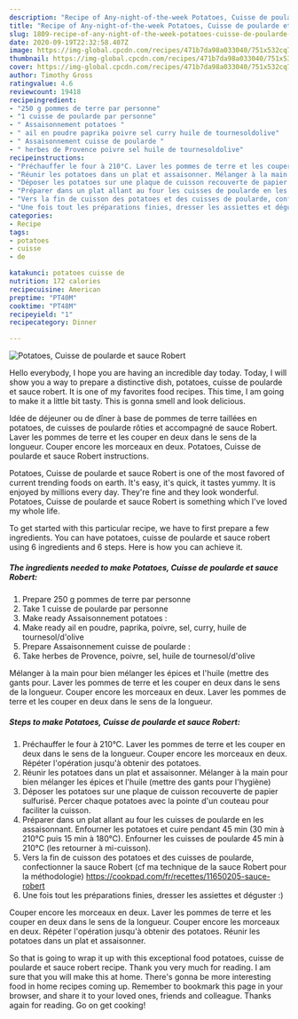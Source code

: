 ```yaml
---
description: "Recipe of Any-night-of-the-week Potatoes, Cuisse de poularde et sauce Robert"
title: "Recipe of Any-night-of-the-week Potatoes, Cuisse de poularde et sauce Robert"
slug: 1809-recipe-of-any-night-of-the-week-potatoes-cuisse-de-poularde-et-sauce-robert
date: 2020-09-19T22:32:58.407Z
image: https://img-global.cpcdn.com/recipes/471b7da98a033040/751x532cq70/potatoes-cuisse-de-poularde-et-sauce-robert-photo-principale-de-la-recette.jpg
thumbnail: https://img-global.cpcdn.com/recipes/471b7da98a033040/751x532cq70/potatoes-cuisse-de-poularde-et-sauce-robert-photo-principale-de-la-recette.jpg
cover: https://img-global.cpcdn.com/recipes/471b7da98a033040/751x532cq70/potatoes-cuisse-de-poularde-et-sauce-robert-photo-principale-de-la-recette.jpg
author: Timothy Gross
ratingvalue: 4.6
reviewcount: 19418
recipeingredient:
- "250 g pommes de terre par personne"
- "1 cuisse de poularde par personne"
- " Assaisonnement potatoes "
- " ail en poudre paprika poivre sel curry huile de tournesoldolive"
- " Assaisonnement cuisse de poularde "
- " herbes de Provence poivre sel huile de tournesoldolive"
recipeinstructions:
- "Préchauffer le four à 210°C. Laver les pommes de terre et les couper en deux dans le sens de la longueur. Couper encore les morceaux en deux. Répéter l&#39;opération jusqu&#39;à obtenir des potatoes."
- "Réunir les potatoes dans un plat et assaisonner. Mélanger à la main pour bien mélanger les épices et l&#39;huile (mettre des gants pour l&#39;hygiène)"
- "Déposer les potatoes sur une plaque de cuisson recouverte de papier sulfurisé. Percer chaque potatoes avec la pointe d&#39;un couteau pour faciliter la cuisson."
- "Préparer dans un plat allant au four les cuisses de poularde en les assaisonnant. Enfourner les potatoes et cuire pendant 45 min (30 min à 210°C puis 15 min à 180°C). Enfourner les cuisses de poularde 45 min à 210°C (les retourner à mi-cuisson)."
- "Vers la fin de cuisson des potatoes et des cuisses de poularde, confectionner la sauce Robert (cf ma technique de la sauce Robert pour la méthodologie) https://cookpad.com/fr/recettes/11650205-sauce-robert"
- "Une fois tout les préparations finies, dresser les assiettes et déguster :)"
categories:
- Recipe
tags:
- potatoes
- cuisse
- de

katakunci: potatoes cuisse de 
nutrition: 172 calories
recipecuisine: American
preptime: "PT40M"
cooktime: "PT48M"
recipeyield: "1"
recipecategory: Dinner

---
```



![Potatoes, Cuisse de poularde et sauce Robert](https://img-global.cpcdn.com/recipes/471b7da98a033040/751x532cq70/potatoes-cuisse-de-poularde-et-sauce-robert-photo-principale-de-la-recette.jpg)

Hello everybody, I hope you are having an incredible day today. Today, I will show you a way to prepare a distinctive dish, potatoes, cuisse de poularde et sauce robert. It is one of my favorites food recipes. This time, I am going to make it a little bit tasty. This is gonna smell and look delicious.

Idée de déjeuner ou de dîner à base de pommes de terre taillées en potatoes, de cuisses de poularde rôties et accompagné de sauce Robert. Laver les pommes de terre et les couper en deux dans le sens de la longueur. Couper encore les morceaux en deux. Potatoes, Cuisse de poularde et sauce Robert instructions.

Potatoes, Cuisse de poularde et sauce Robert is one of the most favored of current trending foods on earth. It's easy, it's quick, it tastes yummy. It is enjoyed by millions every day. They're fine and they look wonderful. Potatoes, Cuisse de poularde et sauce Robert is something which I've loved my whole life.


To get started with this particular recipe, we have to first prepare a few ingredients. You can have potatoes, cuisse de poularde et sauce robert using 6 ingredients and 6 steps. Here is how you can achieve it.

<!--inarticleads1-->

##### The ingredients needed to make Potatoes, Cuisse de poularde et sauce Robert:

1. Prepare 250 g pommes de terre par personne
1. Take 1 cuisse de poularde par personne
1. Make ready  Assaisonnement potatoes :
1. Make ready  ail en poudre, paprika, poivre, sel, curry, huile de tournesol/d&#39;olive
1. Prepare  Assaisonnement cuisse de poularde :
1. Take  herbes de Provence, poivre, sel, huile de tournesol/d&#39;olive


Mélanger à la main pour bien mélanger les épices et l&#39;huile (mettre des gants pour. Laver les pommes de terre et les couper en deux dans le sens de la longueur. Couper encore les morceaux en deux. Laver les pommes de terre et les couper en deux dans le sens de la longueur. 

<!--inarticleads2-->

##### Steps to make Potatoes, Cuisse de poularde et sauce Robert:

1. Préchauffer le four à 210°C. Laver les pommes de terre et les couper en deux dans le sens de la longueur. Couper encore les morceaux en deux. Répéter l&#39;opération jusqu&#39;à obtenir des potatoes.
1. Réunir les potatoes dans un plat et assaisonner. Mélanger à la main pour bien mélanger les épices et l&#39;huile (mettre des gants pour l&#39;hygiène)
1. Déposer les potatoes sur une plaque de cuisson recouverte de papier sulfurisé. Percer chaque potatoes avec la pointe d&#39;un couteau pour faciliter la cuisson.
1. Préparer dans un plat allant au four les cuisses de poularde en les assaisonnant. Enfourner les potatoes et cuire pendant 45 min (30 min à 210°C puis 15 min à 180°C). Enfourner les cuisses de poularde 45 min à 210°C (les retourner à mi-cuisson).
1. Vers la fin de cuisson des potatoes et des cuisses de poularde, confectionner la sauce Robert (cf ma technique de la sauce Robert pour la méthodologie) https://cookpad.com/fr/recettes/11650205-sauce-robert
1. Une fois tout les préparations finies, dresser les assiettes et déguster :)


Couper encore les morceaux en deux. Laver les pommes de terre et les couper en deux dans le sens de la longueur. Couper encore les morceaux en deux. Répéter l&#39;opération jusqu&#39;à obtenir des potatoes. Réunir les potatoes dans un plat et assaisonner. 

So that is going to wrap it up with this exceptional food potatoes, cuisse de poularde et sauce robert recipe. Thank you very much for reading. I am sure that you will make this at home. There's gonna be more interesting food in home recipes coming up. Remember to bookmark this page in your browser, and share it to your loved ones, friends and colleague. Thanks again for reading. Go on get cooking!
